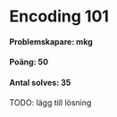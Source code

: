 # Encoding 101
#### Problemskapare: mkg
#### Poäng: 50
#### Antal solves: 35


TODO: lägg till lösning
